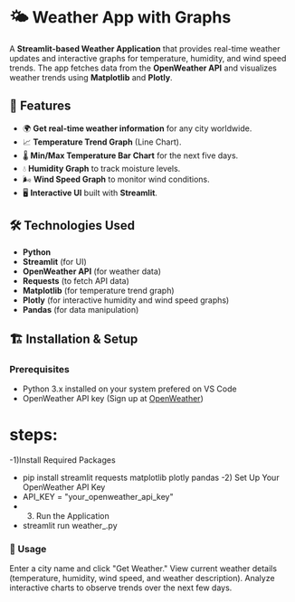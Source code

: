 # 🌤️ Weather App with Graphs

A **Streamlit-based Weather Application** that provides real-time weather updates and interactive graphs for temperature, humidity, and wind speed trends. The app fetches data from the **OpenWeather API** and visualizes weather trends using **Matplotlib** and **Plotly**.

## 🚀 Features

- 🌍 **Get real-time weather information** for any city worldwide.
- 📈 **Temperature Trend Graph** (Line Chart).
- 🌡️ **Min/Max Temperature Bar Chart** for the next five days.
- 💧 **Humidity Graph** to track moisture levels.
- 🌬️ **Wind Speed Graph** to monitor wind conditions.
- 🖥️ **Interactive UI** built with **Streamlit**.

## 🛠️ Technologies Used

- **Python**
- **Streamlit** (for UI)
- **OpenWeather API** (for weather data)
- **Requests** (to fetch API data)
- **Matplotlib** (for temperature trend graph)
- **Plotly** (for interactive humidity and wind speed graphs)
- **Pandas** (for data manipulation)

## 🏗️ Installation & Setup

### **Prerequisites**
- Python 3.x installed on your system prefered on VS Code
- OpenWeather API key (Sign up at [OpenWeather](https://home.openweathermap.org/api_keys))

# steps:
-1)Install Required Packages
- pip install streamlit requests matplotlib plotly pandas
-2) Set Up Your OpenWeather API Key
- API_KEY = "your_openweather_api_key"
- 3) Run the Application
- streamlit run weather_.py

  
### 🎯 Usage
Enter a city name and click "Get Weather."
View current weather details (temperature, humidity, wind speed, and weather description).
Analyze interactive charts to observe trends over the next few days.


